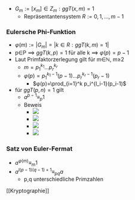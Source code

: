 + $G_m:={[x_m]∈Z_m:ggT(x,m)=1}$
	+ Repräsentantensystem $R:={0,1,...,m-1}$
### Eulersche Phi-Funktion
+  $φ(m):=|G_m|=|{k∈R:ggT(k,m)=1}|$
+  p∈P ==> $ggT(k,p)=1$ für alle k ==> $φ(p)=p-1$
+  Laut Primfaktorzerlegung gilt für m∈ℕ, m≥2
	+  $m=p_1^{k_1}...p_r^{k_r}$
	+  $φ(p)=p_1^{k_1-1}(p-1)...p_r^{k_r-1}(p_r-1)$
		+  $φ(p)=\prod_{i=1}^k p_i^{l_i-1}(p_i-1)$
+  für $ggT(p,n)=1$ gilt
	+ $a^{p-1}≡_p1$
	+ Beweis
		+  ![](Pasted%20image%2020220325095038.png)
		+  ![](Pasted%20image%2020220325095238.png)
		+  ![](Pasted%20image%2020220325095327.png)
		+  ![](Pasted%20image%2020220325095509.png)


### Satz von Euler-Fermat
+   $a^{φ(m)}≡_m1$
+   $a^{l(p-1)(q-1)+1}≡_{pq}a$
	+   p,q unterschiedliche Primzahlen

[[Kryptographie]]